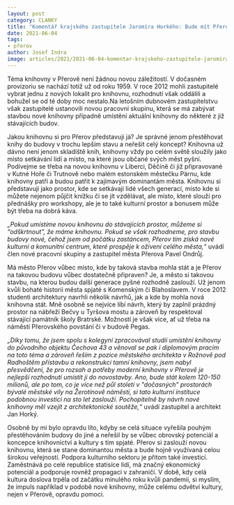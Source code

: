 ```yaml
---
layout: post
category: CLANKY
title: "Komentář krajského zastupitele Jaromíra Horkého: Bude mít Přerov novou a moderní knihovnu?"
date: 2021-06-04
tags: 
- přerov
author: Josef Indra
image: articles/2021/2021-06-04-komentar-krajskeho-zastupitele-jaromira-horkeho-bude-mit-prerov-novou-a-moderni-knihovnu.jpg  #751x422 pixelu
---
```

Téma knihovny v Přerově není žádnou novou záležitostí. V dočasném provizoriu se nachází totiž už od roku 1959. V roce 2012 mohli zastupitelé vybrat jednu z nových lokalit pro knihovnu, rozhodnutí však oddálili a bohužel se od té doby moc nestalo.Na letošním dubnovém zastupitelstvu však zastupitelé ustanovili novou pracovní skupinu, která se má zabývat stavbou nové knihovny případně umístění aktuální knihovny do některé z již stávajících budov.

Jakou knihovnu si pro Přerov představuji já? Je správné jenom přestěhovat knihy do budovy v trochu lepším stavu a neřešit celý koncept? Knihovna už dávno není jenom skladiště knih, knihovny vždy po celém světě sloužily jako místo setkávání lidí a místo, na které jsou občané svých měst pyšní. Podívejme se třeba na novou knihovnu v Liberci, Děčíně či již připravované v Kutné Hoře či Trutnově nebo malém estonském městečku Pärnu, kde knihovny patří a budou patřit k zajímavým dominantám města. Knihovnu si představuji jako prostor, kde se setkávají lidé všech generací, místo kde si můžete nejenom půjčit knížku či se jít vzdělávat, ale místo, které slouží pro přednášky pro workshopy, ale je to také kulturní prostor a bonusem může být třeba na dobrá káva.

*„Pokud umístíme novou knihovnu do stávajících prostor, můžeme si “odškrtnout”, že máme knihovnu. Pokud se však rozhodneme, pro stavbu budovy nové, čehož jsem od počátku zastáncem, Přerov tím získá nové kulturní a komunitní centrum, které prospěje k oživení celého města,“* uvádí člen nové pracovní skupiny a zastupitel města Přerova Pavel Ondrůj.

Má město Přerov vůbec místo, kde by taková stavba mohla stát a je Přerov na takovou budovu vůbec dostatečně připraven? Je, a město si takovou stavbu, na kterou budou další generace pyšné rozhodně zaslouží. Už jenom kvůli bohaté historii města spjaté s Komenským či Blahoslavem. V roce 2012 studenti architektury navrhli několik návrhů, jak a kde by mohla nová knihovna stát. Mně osobně se nejvíce líbí návrh, který by zaplnil prázdný prostor na nábřeží Bečvy u Tyršova mostu a zároveň by respektoval stávající památník školy Bratrské. Možností je však více, ať už třeba na náměstí Přerovského povstání či v budově Pegas.

*„Díky tomu, že jsem spolu s kolegyní zpracovával studii umístění knihovny  do původního objektu Čechova 43 a věnoval se pak i diplomovým pracím na  toto téma a zároveň řeším z pozice městského architekta v Rožnově pod Radhoštěm přístavbu a rekonstrukci tamní knihovny, jsem nabyl  přesvědčení, že pro rozsah a potřeby moderní knihovny v Přerově je  nejlepší rozhodnutí umístit ji do novostavby. Ano, bude stát kolem 120-150 milionů, ale po tom, co je více než půl století v "dočasných" prostorách bývalé městské vily na Žerotínově náměstí, si tato kulturní  instituce podobnou investici na sto let zaslouží. Pochopitelně by návrh nové knihovny měl vzejít z architektonické soutěže,“* uvádí zastupitel a architekt Jan Horký.  

Osobně by mi bylo opravdu líto, kdyby se celá situace vyřešila pouhým přestěhováním budovy do jiné a neřešil by se vůbec obrovský potenciál a koncepce knihovnictví a kultury s tím spjaté. Přerov si zaslouží novou knihovnu, která se stane dominantou města a bude hojně využívaná celou širokou veřejností. Podpora kulturního sektoru je přitom také investicí. Zaměstnává po celé republice statisíce lidí, má značný ekonomický potenciál a podporuje rovněž propagaci v zahraničí. V době, kdy celá kultura doslova trpěla od začátku minulého roku kvůli pandemii, si myslím, že impuls například v podobě nové knihovny, může celému odvětví kultury, nejen v Přerově, opravdu pomoci.
